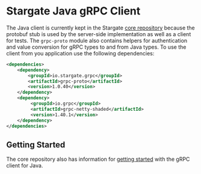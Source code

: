 # Stargate Java gRPC Client

The Java client is currently kept in the Stargate [core repository] because the protobuf stub is
used by the server-side implementation as well as a client for tests. The `grpc-proto` module also
contains helpers for authentication and value conversion for gRPC types to and from Java types. To
use the client from you application use the following dependencies:

```xml
<dependencies>
    <dependency>
        <groupId>io.stargate.grpc</groupId>
        <artifactId>grpc-proto</artifactId>
        <version>1.0.40</version>
    </dependency>
    <dependency>
         <groupId>io.grpc</groupId>
         <artifactId>grpc-netty-shaded</artifactId>
         <version>1.40.1</version>
    </dependency>
</dependencies>
```

## Getting Started

The core repository also has information for [getting started] with the gRPC client for Java.

[core repository]: https://github.com/stargate/stargate/tree/master/grpc-proto
[getting started]: https://github.com/stargate/stargate/tree/master/grpc-examples

